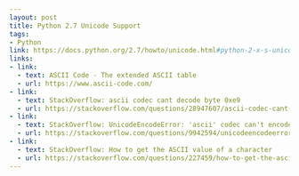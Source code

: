 ```yaml
---
layout: post
title: Python 2.7 Unicode Support
tags:
- Python
link: https://docs.python.org/2.7/howto/unicode.html#python-2-x-s-unicode-support
links:
- link:
  - text: ASCII Code - The extended ASCII table
  - url: https://www.ascii-code.com/
- link:
  - text: StackOverflow: ascii codec cant decode byte 0xe9
  - url: https://stackoverflow.com/questions/28947607/ascii-codec-cant-decode-byte-0xe9
- link:
  - text: StackOverflow: UnicodeEncodeError: 'ascii' codec can't encode character u'\xa0' in position 20: ordinal not in range(128)
  - url: https://stackoverflow.com/questions/9942594/unicodeencodeerror-ascii-codec-cant-encode-character-u-xa0-in-position-20
- link:
  - text: StackOverflow: How to get the ASCII value of a character
  - url: https://stackoverflow.com/questions/227459/how-to-get-the-ascii-value-of-a-character
---
```


